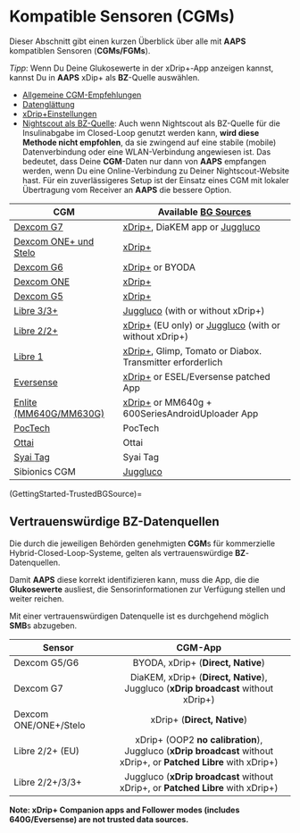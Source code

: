 # Kompatible Sensoren (CGMs)

Dieser Abschnitt gibt einen kurzen Überblick über alle mit **AAPS** kompatiblen Sensoren (**CGMs/FGMs**).

*Tipp*: Wenn Du Deine Glukosewerte in der xDrip+-App anzeigen kannst, kannst Du in **AAPS** xDip+ als **BZ**-Quelle auswählen.

* [Allgemeine CGM-Empfehlungen](../CompatibleCgms/GeneralCGMRecommendation.md)
* [Datenglättung](../CompatibleCgms/SmoothingBloodGlucoseData.md)
* [xDrip+Einstellungen](../CompatibleCgms/xDrip.md)
* [Nightscout als BZ-Quelle](../CompatibleCgms/CgmNightscoutUpload.md): Auch wenn Nightscout als BZ-Quelle für die Insulinabgabe im Closed-Loop genutzt werden kann, **wird diese Methode nicht empfohlen**, da sie zwingend auf eine stabile (mobile) Datenverbindung oder eine WLAN-Verbindung angewiesen ist. Das bedeutet, dass Deine **CGM**-Daten nur dann von **AAPS** empfangen werden, wenn Du eine Online-Verbindung zu Deiner Nightscout-Website hast. Für ein zuverlässigeres Setup ist der Einsatz eines CGM mit lokaler Übertragung vom Receiver an **AAPS** die bessere Option.

| CGM                                                    | Available [BG Sources](#Config-Builder-bg-source)                                                                    |
| ------------------------------------------------------ | -------------------------------------------------------------------------------------------------------------------- |
| [Dexcom G7](../CompatibleCgms/DexcomG7.md)             | [xDrip+](../CompatibleCgms/xDrip.md), DiaKEM app or [Juggluco](../CompatibleCgms/Juggluco.md)                        |
| [Dexcom ONE+ und Stelo](../CompatibleCgms/DexcomG7.md) | [xDrip+](../CompatibleCgms/xDrip.md)                                                                                 |
| [Dexcom G6](../CompatibleCgms/DexcomG6.md)             | [xDrip+](../CompatibleCgms/xDrip.md) or BYODA                                                                        |
| [Dexcom ONE](../CompatibleCgms/DexcomG6.md)            | [xDrip+](../CompatibleCgms/xDrip.md)                                                                                 |
| [Dexcom G5](../CompatibleCgms/DexcomG5.md)             | [xDrip+](../CompatibleCgms/xDrip.md)                                                                                 |
| [Libre 3/3+](../CompatibleCgms/Libre3.md)              | [Juggluco](../CompatibleCgms/Juggluco.md) (with or without xDrip+)                                                   |
| [Libre 2/2+](../CompatibleCgms/Libre2.md)              | [xDrip+](../CompatibleCgms/xDrip.md) (EU only) or [Juggluco](../CompatibleCgms/Juggluco.md) (with or without xDrip+) |
| [Libre 1](../CompatibleCgms/Libre1.md)                 | [xDrip+](../CompatibleCgms/xDrip.md), Glimp, Tomato or Diabox. Transmitter erforderlich                              |
| [Eversense](../CompatibleCgms/Eversense.md)            | [xDrip+](../CompatibleCgms/xDrip.md) or ESEL/Eversense patched App                                                   |
| [Enlite (MM640G/MM630G)](../CompatibleCgms/MM640g.md)  | [xDrip+](../CompatibleCgms/xDrip.md) or MM640g + 600SeriesAndroidUploader App                                        |
| [PocTech](../CompatibleCgms/PocTech.md)                | PocTech                                                                                                              |
| [Ottai](../CompatibleCgms/OttaiM8.md)                  | Ottai                                                                                                                |
| [Syai Tag](../CompatibleCgms/SyaiTagX1.md)             | Syai Tag                                                                                                             |
| Sibionics CGM                                          | [Juggluco](../CompatibleCgms/Juggluco.md)                                                                            |

(GettingStarted-TrustedBGSource)=

## Vertrauenswürdige BZ-Datenquellen

Die durch die jeweiligen Behörden genehmigten **CGM**s für kommerzielle Hybrid-Closed-Loop-Systeme, gelten als vertrauenswürdige **BZ**-Datenquellen.

Damit **AAPS** diese korrekt identifizieren kann, muss die App, die die **Glukosewerte** ausliest, die Sensorinformationen zur Verfügung stellen und weiter reichen.

Mit einer vertrauenswürdigen Datenquelle ist es durchgehend möglich **SMB**s abzugeben.

| Sensor                |                                                        CGM-App                                                         |
| --------------------- |:----------------------------------------------------------------------------------------------------------------------:|
| Dexcom G5/G6          |                                           BYODA, xDrip+ (**Direct, Native**)                                           |
| Dexcom G7             |                DiaKEM, xDrip+ (**Direct, Native**), </br>Juggluco (**xDrip broadcast** without xDrip+)                 |
| Dexcom ONE/ONE+/Stelo |                                              xDrip+ (**Direct, Native**)                                               |
| Libre 2/2+ (EU)       | xDrip+ (OOP2 **no calibration**), </br>Juggluco (**xDrip broadcast** without xDrip+, or **Patched Libre** with xDrip+) |
| Libre 2/2+/3/3+       |                    Juggluco (**xDrip broadcast** without xDrip+, or **Patched Libre** with xDrip+)                     |

**Note: xDrip+ Companion apps and Follower modes (includes 640G/Eversense) are not trusted data sources.**
